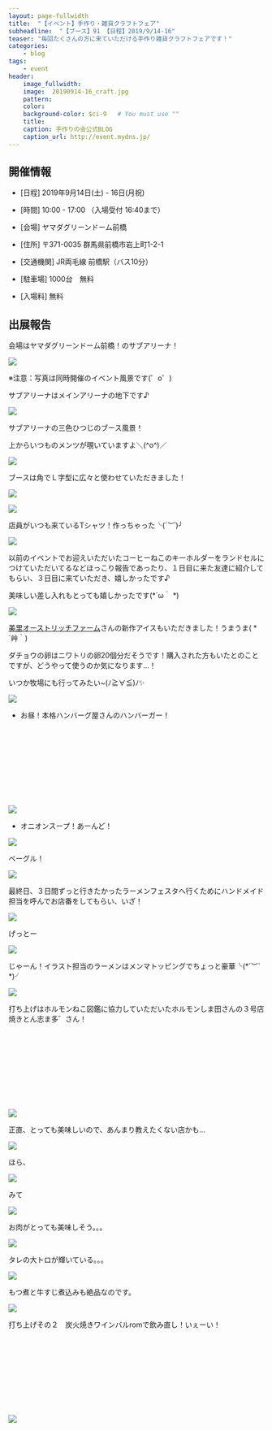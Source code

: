 ```yaml
---
layout: page-fullwidth
title:  "【イベント】手作り・雑貨クラフトフェア"
subheadline:  "【ブース】91 【日程】2019/9/14-16"
teaser: "毎回たくさんの方に来ていただける手作り雑貨クラフトフェアです！​"
categories:
    - blog
tags:
    - event
header:
    image_fullwidth:
    image:  20190914-16_craft.jpg
    pattern:
    color:
    background-color: $ci-9   # You must use ""
    title:
    caption: 手作りの会公式BLOG
    caption_url: http://event.mydns.jp/
---
```


## 開催情報

* [日程] 2019年9月14日(土) - 16日(月祝)

* [時間] 10:00 - 17:00 （入場受付 16:40まで）

* [会場] ヤマダグリーンドーム前橋

* [住所] 〒371-0035 群馬県前橋市岩上町1-2-1

* [交通機関] JR両毛線 前橋駅（バス10分）

* [駐車場] 1000台　無料

* [入場料] 無料

## 出展報告

会場はヤマダグリーンドーム前橋！のサブアリーナ！

![](https://lh3.googleusercontent.com/pw/ACtC-3dYC_ol7TRKgLKaI8XgPGIws6FpEiy9tzCrtuC9ickdnGhwLFiKRPg--Ko-0crnJhgus4TXw1lVDHdDqRvNqMjhC5iSUaGuIfA-0UCxLz6s58goWDBwsZQ1-ZOhsa2bizjemlz8V1Q81dTdYJ0iBAu6=w589-h441-no?authuser=2)

※注意：写真は同時開催のイベント風景です(゜o゜)

サブアリーナはメインアリーナの地下です♪

![](https://lh3.googleusercontent.com/pw/ACtC-3eZcxEvCMFhFSfCcTUTUenTsXK5a8QDu3Ja193db-OQfnQjpvsENooeoDfwkv35m66YUiuRRBJDjDDiKUSaHNHghRFW5ITXqExi-VRihQElosZVSHF2VHohaa09kzlPB_Dx8jBJTYPgWmTlqLY_JP5_=w589-h520-no?authuser=2)

サブアリーナの三色ひつじのブース風景！

上からいつものメンツが覗いていますよ＼(^o^)／

![](https://lh3.googleusercontent.com/pw/ACtC-3d4B_qzG_rtUOxNNlnnV8Mz3nGPpEzIAnzJr0MQE1sPxz4b9HhVIl_I7RZvURAHfs339a9jVxovOBEKC8Ngf6gIhLSQxUjSRnGHNhGC1XxwXpDSwue6EGH-jWMSKoSrWus7F03z0WuCGlzji4TaZ3R_=w587-h438-no?authuser=2)

ブースは角でＬ字型に広々と使わせていただきました！

![](https://lh3.googleusercontent.com/pw/ACtC-3c8BRLOLW5yZxRB_PPeqh_Inx5J0avxOLqcWmGFmcxdW3eB6dy8TU4RuHXlNJTGeES8UxmWQLV8TRsXKEG3IxAx7ffVpeQD71AOc_cKwEAAqWP1V85WtY4Lo8Q4MCRLOnZGcSdG34c9vXzSqbL66efa=w588-h440-no?authuser=2)

![](https://lh3.googleusercontent.com/pw/ACtC-3fbeFvyuxR8UPVXS6MX2VQyarxqmd31bvUdUlckI-KTh0bP_BGU2zMWztYvAV5RqueovzSev8LrPFyXAlkhOgNAvGrw20A47VVrptrhTUmJ9a5wBjrWiemuHnln4k1EcmViQV_lLoeqFfUvjedewazg=w594-h442-no?authuser=2)

店員がいつも来ているTシャツ！作っちゃった╰(*´︶`*)╯

![](https://lh3.googleusercontent.com/pw/ACtC-3cB9AIg9jJBTzCsigUZ1VmHaJ7iGqKYMFXLpt4Q41ZkKfpRnx7Z76KP0wSqADNvY-l3hOS7Qmb_gZFUSlML-mu5E5b4m6foiC3xpof3JMtstxXSyayNI6Bhk5clxubC8HeXTbjhOAqpQ0RfUS5I16fK=w592-h440-no?authuser=2)

以前のイベントでお迎えいただいたコーヒーねこのキーホルダーをランドセルにつけていただいてるなどほっこり報告であったり、１日目に来た友達に紹介してもらい、３日目に来ていただき、嬉しかったです♪

美味しい差し入れもとっても嬉しかったです(*´ω｀ *)

![](https://lh3.googleusercontent.com/pw/ACtC-3fWUu_65tvhKPes_Yz7jJ9hehCzyj-_E11eq5AL3OfWXLLS8IBlx07ytf5Z6ElUExOLKsb3U024MjS5Bi9Ukkh_3bQj6yvMXIfGaCZlhNFD7i9F4pwB5EFgHfLVaKd8nxkVQKuLO7Qb4hqLykcEJkhz=w591-h383-no?authuser=2)

[美里オーストリッチファーム](https://misato-ostrich.com/)さんの新作アイスもいただきました！うまうま( *´艸｀)

ダチョウの卵はニワトリの卵20個分だそうです！購入された方もいたとのことですが、どうやって使うのか気になります…！

いつか牧場にも行ってみたい~(ﾉ≧∀≦)ﾉ✨

![](https://lh3.googleusercontent.com/pw/ACtC-3e0VJmdr14DxSydisn4BzCpMJKZk3OKW9yNMgxVVbb-Prvs6h_JR3N7-nOzrd68Pp4P1Wwa4tLrfyhnV61vgtPXP9hZ-mWSo3TVMbjKNTYdvHutNJ2o6LTAeEiGz0YBrt7Ie3Et08OQ0dFiwCeURRBJ=w448-h303-no?authuser=2)

* お昼！本格ハンバーグ屋さんのハンバーガー！

<div class="iframely-embed"><div class="iframely-responsive" style="height: 140px; padding-bottom: 0;"><a href="https://happyisland.jp/" data-iframely-url="//cdn.iframe.ly/MkWklr2"></a></div></div><script async src="//cdn.iframe.ly/embed.js" charset="utf-8"></script>  

![](https://lh3.googleusercontent.com/pw/ACtC-3cqSERyxwpk8fjWBUnqyDxSOjRdLkCkk5XW_lzWlyAjx47Dlql7YpnA3hWbPbxASN1Rrp8TDEXSDNYbeZ2hww8-VJkrUSiReE2fbwNyxunS1oDGfBSaM6WO6o4nZaMfVm9XZ8cnAaEQVtvpbx_MnVzn=w549-h412-no?authuser=2)

* オニオンスープ！あーんど！

![](https://lh3.googleusercontent.com/pw/ACtC-3cpnRRfTQI6K_SdDRmBom8Zvvc9FAV-4jcvMnKA0Rxeh6A9LtwNdaNIm3rzN2_ZEJAD8JC-2AI01r-II2IKfNoyHHTMNxFTYUSg1QL_UWfuWJRtQVzQw9H_SHNHuVfOIgd7fJd7NESyoCBxoD817p2j=w470-h490-no?authuser=2)

ベーグル！

![](https://lh3.googleusercontent.com/pw/ACtC-3dqluZvi9-RgzifpCCjgd7C4mF0nwBOnmAwEqR8aDBJMXRLOua6SsRvYFF_-vOkhvMI_WngLkR1-q92g8paXXS4wfAvoWp7ZZmA1l8SIf6Q7-AC5AqIBFUHM3RnSPa805CVqnlv6uC7xvg5am2iquPC=w536-h316-no?authuser=2)

最終日、３日間ずっと行きたかったラーメンフェスタへ行くためにハンドメイド担当を呼んでお店番をしてもらい、いざ！

![](https://lh3.googleusercontent.com/pw/ACtC-3e4F_iaKftaGFROmoNLW3LKdUmBK6B-lxCIIAiYzVwVFHtBAdTPuAK_sfpYpjoABClVKebZQDVZ6Ykw5CwmEG6LmDyjdCHECzujwIW829ORb4i_lZ53cfCOnJUlqP-qswbGYXva51lHcpI4IZSu6Kx9=w579-h415-no?authuser=2)

げっとー

![](https://lh3.googleusercontent.com/pw/ACtC-3fB1LAPxiRlXIONztYgy69OoOZc0Sb_E2aX9_kd68lpzZKv8QFt7BldgB-gt-ZAdkgV2Dr7_b1ydJtkhv6v2XukVqnRY0BRfGjgtmbihHagm6VBTnQ9vJIeRIf8kcuiN-7u7rSjFCjrBAi9Oq1-laPB=w585-h379-no?authuser=2)

じゃーん！イラスト担当のラーメンはメンマトッピングでちょっと豪華╰(*´︶` *)╯

![](https://lh3.googleusercontent.com/pw/ACtC-3cJGvIfbOBjR_DeyEW0KlPYD8TI2xHNtzBNIkhAN-QqsEoLCD2s0pr5nqNCO0IXSyITev2d17zk5TllNOVxTz11iqyR03sm9-okii2HgvmuWQB-R-1ow2Osx1OjWHVAH3rd6tFK0U_mkAR8oV1gGDR8=w585-h423-no?authuser=2)

打ち上げはホルモンねこ図鑑に協力していただいたホルモンしま田さんの３号店　焼きとん志ま多゛さん！

<div class="iframely-embed"><div class="iframely-responsive" style="height: 140px; padding-bottom: 0;"><a href="https://retty.me/area/PRE10/ARE60/SUB6001/100001485376/" data-iframely-url="//cdn.iframe.ly/jD4TjWg?iframe=card-small"></a></div></div><script async src="//cdn.iframe.ly/embed.js" charset="utf-8"></script>



![](https://lh3.googleusercontent.com/pw/ACtC-3fvke19JVu77waoH28FpXsmmpjG1yaB0ZMTIncVYSz6SYiqI0pzoCq8q2X139nXYrLE8lMYpFt91IjdrDYFiH9prn0f1Mcc-2c7PYvBsz-CSiXwWpeTbgrZ8ACMtbA9b0hDNXlkFN28QfsoPozhURr8=w586-h419-no?authuser=2)

正直、とっても美味しいので、あんまり教えたくない店かも…

![](https://lh3.googleusercontent.com/pw/ACtC-3e806Wg6aWmJe6hnzB7uhoyKEPnOZ-zTrLxXs_OaWTHlOqRuyD6ZJDOKeEf1Yh5DWQorNbWt4mkCS5bSLfGRoYGucQlwP2G_zv362oj0gIqRp0x1RnAok5Vjnl1uePurQSO79DlUSj1D6TwQjPr3_1O=w580-h317-no?authuser=2)

ほら、

![](https://lh3.googleusercontent.com/pw/ACtC-3eBqKSne0AvyRQDT7JlAOAY0Ap4NnpnAxnnl8nIk2ud2-0m-PJdBxjczy4kTvPmmGYQsHukMpZf9grYYponEt2nx5Sd9pJJnUSODuNXeA96jPt0unGEA8XpNpzeY5bA2n-MqVvMcD1NltCWHd7jCF8g=w576-h312-no?authuser=2)

みて

![](https://lh3.googleusercontent.com/pw/ACtC-3caXk5CxMxBqOvcGuOZ-8_InG6UpnVjLbMUhrejO0coTXes-LrZZzu-q8NxzffgFDAbW0BYmdcYa4iRdLEOzKy3hhYRRXR8K4-Nlfx0tQsByhNXnq9CTcON6-jPYGFrCtsZKLGi3YZA5V7rHvj8ozpJ=w581-h317-no?authuser=2)

お肉がとっても美味しそう。。。

![](https://lh3.googleusercontent.com/pw/ACtC-3fvgtW9n1G7vqOedYpmVRIA3tWonrZfH6LePydTfmOtMpJtcUpJ0rELQKK3SEbePoKgswWMr4wZ0HXE2XaXSK1XU1NwUfWqjTSCuWQ9Zg_UiYbVxM82hmHwhGa5JAdLQIfT7imiwxWf7odnHzWUTiHd=w578-h311-no?authuser=2)

タレの大トロが輝いている。。。

![](https://lh3.googleusercontent.com/pw/ACtC-3d9WRUeDsAskdGRGWOjQfqT2SsA_7AXeTODavyJ7NiF-8lddbIjweUcmxLtby7gNHZCbBV4jSyuRZN05APlEH6VdZbiG086arMHnwju5S3HCh2yaiAZ-y3edlv4h8yvERd7max1WAVHPyFHGpJJif3g=w579-h310-no?authuser=2)

もつ煮と牛すじ煮込みも絶品なのです。

![](https://lh3.googleusercontent.com/pw/ACtC-3db7N9QUYnmkX5GIcrbGwcWJxR-PhdEE0Re0Z7xoRKCEnoboZQBbYOs8eBgNENiwr9x4IMWR_HYkH_H5xLT4abG0wFyzmh7Y8L-qB_ylKSAuLTANXkfiVMbtMOPwjIW-Ep_4BiBCCDF8GwIRW4B1wpe=w582-h319-no?authuser=2)

打ち上げその２　炭火焼きワインバルromで飲み直し！いぇーい！

<div class="iframely-embed"><div class="iframely-responsive" style="height: 140px; padding-bottom: 0;"><a href="https://tabelog.com/gunma/A1001/A100101/10016193/" data-iframely-url="//cdn.iframe.ly/jiDBo9t?iframe=card-small"></a></div></div><script async src="//cdn.iframe.ly/embed.js" charset="utf-8"></script>



![](https://lh3.googleusercontent.com/pw/ACtC-3cX0JXGl5Wi5lKhwO9Bf-Yrc4dh4IBA96rmcsbDXQqpb_h7TOh6C4OZ_AKad2gK71GlRF1QO_Hxs_EcaIezDOf3e_v7yG__kas3mkAeJwr-2z0Kknf_v1l-yOpHxaCaXthN0KSNmF22i7bY8-VUD0tE=w582-h386-no?authuser=2)

